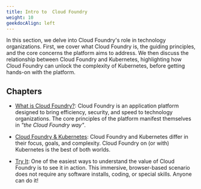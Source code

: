 ```yaml
---
title: Intro to  Cloud Foundry
weight: 10
geekdocAlign: left
---
```


In this section, we delve into Cloud Foundry's role in technology organizations. First, we cover what Cloud Foundry is, the guiding principles, and the core concerns the platform aims to address. We then discuss the relationship between Cloud Foundry and Kubernetes, highlighting how Cloud Foundry can unlock the complexity of Kubernetes, before getting hands-on with the platform.

## Chapters

- [What is Cloud Foundry?](/intro-to-cf/what-is-cf): Cloud Foundry is an application platform designed to bring efficiency, security, and speed to technology organizations. The core principles of the platform manifest themselves in _"the Cloud Foundry way"_. 

- [Cloud Foundry & Kubernetes](/intro-to-cf/cf-and-k8s): Cloud Foundry and Kubernetes differ in their focus, goals, and complexity. Cloud Foundry on (or with) Kubernetes is the best of both worlds.

- [Try It](/intro-to-cf/try): One of the easiest ways to understand the value of Cloud Foundry is to see it in action. This immersive, browser-based scenario does not require any software installs, coding, or special skills. Anyone can do it!
